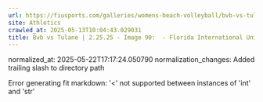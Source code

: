 ```yaml
---
url: https://fiusports.com/galleries/womens-beach-volleyball/bvb-vs-tulane-2-25-25/image-90/355/62643/
site: Athletics
crawled_at: 2025-05-13T10:04:43.029031
title: Bvb vs Tulane | 2.25.25 - Image 90:  - Florida International University
---
```

normalized_at: 2025-05-22T17:17:24.050790
normalization_changes: Added trailing slash to directory path

Error generating fit markdown: '<' not supported between instances of 'int' and 'str'